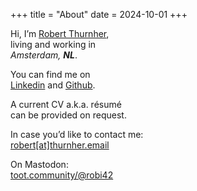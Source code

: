 +++
title = "About"
date = 2024-10-01
+++

Hi, I’m [Robert Thurnher](https://robi42.net/),  
living and working in  
_Amsterdam, **NL**_.

You can find me on  
[Linkedin](https://linkedin.com/in/rthurnher) and [Github](https://github.com/robi42).

A current CV a.k.a. résumé  
can be provided on request.

In case you’d like to contact me:  
[robert[at]thurnher.email](mailto:robert@thurnher.email)

On Mastodon:  
<a rel="me" target="_blank" href="https://toot.community/@robi42">toot.community/@robi42</a>

